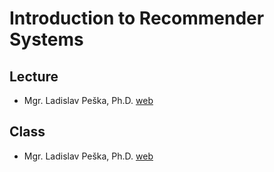 # Introduction to Recommender Systems

## Lecture

- Mgr. Ladislav Peška, Ph.D. [web](https://www.ksi.mff.cuni.cz/~peska/vyuka/nswi166/2020_slides/)

## Class

- Mgr. Ladislav Peška, Ph.D. [web](https://www.ksi.mff.cuni.cz/~peska/vyuka/nswi166/2020_labs/)
